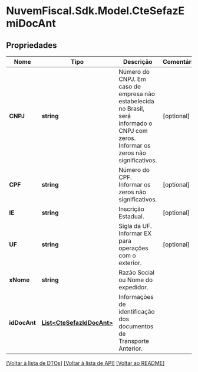 # NuvemFiscal.Sdk.Model.CteSefazEmiDocAnt

## Propriedades

Nome | Tipo | Descrição | Comentários
------------ | ------------- | ------------- | -------------
**CNPJ** | **string** | Número do CNPJ.  Em caso de empresa não estabelecida no Brasil, será informado o CNPJ com zeros.                     Informar os zeros não significativos. | [optional] 
**CPF** | **string** | Número do CPF.  Informar os zeros não significativos. | [optional] 
**IE** | **string** | Inscrição Estadual. | [optional] 
**UF** | **string** | Sigla da UF.  Informar EX para operações com o exterior. | [optional] 
**xNome** | **string** | Razão Social ou Nome do expedidor. | 
**idDocAnt** | [**List&lt;CteSefazIdDocAnt&gt;**](CteSefazIdDocAnt.md) | Informações de identificação dos documentos de Transporte Anterior. | 

[[Voltar à lista de DTOs]](../README.md#documentation-for-models) [[Voltar à lista de API]](../README.md#documentation-for-api-endpoints) [[Voltar ao README]](../README.md)

